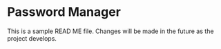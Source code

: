 # Password Manager

This is a sample READ ME file. Changes will be made in the future as the project develops. 
